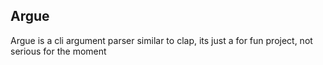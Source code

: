## Argue
Argue is a cli argument parser similar to clap, its just a for fun project, not serious for the moment